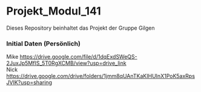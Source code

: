 # Projekt_Modul_141
Dieses Repository beinhaltet das Projekt der Gruppe Gilgen




### Initial Daten (Persönlich)
Mike https://drive.google.com/file/d/1dqExdSWeQS-2JuxJp5MfIS_5T0RgXCMB/view?usp=drive_link <br>
Nick https://drive.google.com/drive/folders/1jmm8qUAnTKaKIHUInX1PoK5axRpsJVIK?usp=sharing
